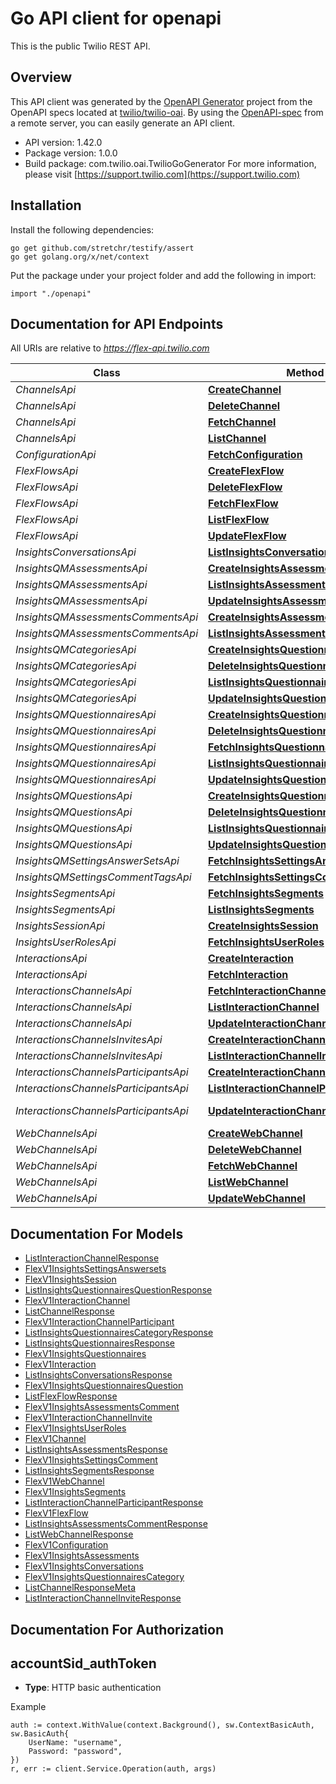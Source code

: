 # Go API client for openapi

This is the public Twilio REST API.

## Overview
This API client was generated by the [OpenAPI Generator](https://openapi-generator.tech) project from the OpenAPI specs located at [twilio/twilio-oai](https://github.com/twilio/twilio-oai/tree/main/spec).  By using the [OpenAPI-spec](https://www.openapis.org/) from a remote server, you can easily generate an API client.

- API version: 1.42.0
- Package version: 1.0.0
- Build package: com.twilio.oai.TwilioGoGenerator
For more information, please visit [https://support.twilio.com](https://support.twilio.com)

## Installation

Install the following dependencies:

```shell
go get github.com/stretchr/testify/assert
go get golang.org/x/net/context
```

Put the package under your project folder and add the following in import:

```golang
import "./openapi"
```

## Documentation for API Endpoints

All URIs are relative to *https://flex-api.twilio.com*

Class | Method | HTTP request | Description
------------ | ------------- | ------------- | -------------
*ChannelsApi* | [**CreateChannel**](docs/ChannelsApi.md#createchannel) | **Post** /v1/Channels | 
*ChannelsApi* | [**DeleteChannel**](docs/ChannelsApi.md#deletechannel) | **Delete** /v1/Channels/{Sid} | 
*ChannelsApi* | [**FetchChannel**](docs/ChannelsApi.md#fetchchannel) | **Get** /v1/Channels/{Sid} | 
*ChannelsApi* | [**ListChannel**](docs/ChannelsApi.md#listchannel) | **Get** /v1/Channels | 
*ConfigurationApi* | [**FetchConfiguration**](docs/ConfigurationApi.md#fetchconfiguration) | **Get** /v1/Configuration | 
*FlexFlowsApi* | [**CreateFlexFlow**](docs/FlexFlowsApi.md#createflexflow) | **Post** /v1/FlexFlows | 
*FlexFlowsApi* | [**DeleteFlexFlow**](docs/FlexFlowsApi.md#deleteflexflow) | **Delete** /v1/FlexFlows/{Sid} | 
*FlexFlowsApi* | [**FetchFlexFlow**](docs/FlexFlowsApi.md#fetchflexflow) | **Get** /v1/FlexFlows/{Sid} | 
*FlexFlowsApi* | [**ListFlexFlow**](docs/FlexFlowsApi.md#listflexflow) | **Get** /v1/FlexFlows | 
*FlexFlowsApi* | [**UpdateFlexFlow**](docs/FlexFlowsApi.md#updateflexflow) | **Post** /v1/FlexFlows/{Sid} | 
*InsightsConversationsApi* | [**ListInsightsConversations**](docs/InsightsConversationsApi.md#listinsightsconversations) | **Get** /v1/Insights/Conversations | 
*InsightsQMAssessmentsApi* | [**CreateInsightsAssessments**](docs/InsightsQMAssessmentsApi.md#createinsightsassessments) | **Post** /v1/Insights/QM/Assessments | 
*InsightsQMAssessmentsApi* | [**ListInsightsAssessments**](docs/InsightsQMAssessmentsApi.md#listinsightsassessments) | **Get** /v1/Insights/QM/Assessments | 
*InsightsQMAssessmentsApi* | [**UpdateInsightsAssessments**](docs/InsightsQMAssessmentsApi.md#updateinsightsassessments) | **Post** /v1/Insights/QM/Assessments/{AssessmentId} | 
*InsightsQMAssessmentsCommentsApi* | [**CreateInsightsAssessmentsComment**](docs/InsightsQMAssessmentsCommentsApi.md#createinsightsassessmentscomment) | **Post** /v1/Insights/QM/Assessments/Comments | 
*InsightsQMAssessmentsCommentsApi* | [**ListInsightsAssessmentsComment**](docs/InsightsQMAssessmentsCommentsApi.md#listinsightsassessmentscomment) | **Get** /v1/Insights/QM/Assessments/Comments | 
*InsightsQMCategoriesApi* | [**CreateInsightsQuestionnairesCategory**](docs/InsightsQMCategoriesApi.md#createinsightsquestionnairescategory) | **Post** /v1/Insights/QM/Categories | 
*InsightsQMCategoriesApi* | [**DeleteInsightsQuestionnairesCategory**](docs/InsightsQMCategoriesApi.md#deleteinsightsquestionnairescategory) | **Delete** /v1/Insights/QM/Categories/{CategoryId} | 
*InsightsQMCategoriesApi* | [**ListInsightsQuestionnairesCategory**](docs/InsightsQMCategoriesApi.md#listinsightsquestionnairescategory) | **Get** /v1/Insights/QM/Categories | 
*InsightsQMCategoriesApi* | [**UpdateInsightsQuestionnairesCategory**](docs/InsightsQMCategoriesApi.md#updateinsightsquestionnairescategory) | **Post** /v1/Insights/QM/Categories/{CategoryId} | 
*InsightsQMQuestionnairesApi* | [**CreateInsightsQuestionnaires**](docs/InsightsQMQuestionnairesApi.md#createinsightsquestionnaires) | **Post** /v1/Insights/QM/Questionnaires | 
*InsightsQMQuestionnairesApi* | [**DeleteInsightsQuestionnaires**](docs/InsightsQMQuestionnairesApi.md#deleteinsightsquestionnaires) | **Delete** /v1/Insights/QM/Questionnaires/{Id} | 
*InsightsQMQuestionnairesApi* | [**FetchInsightsQuestionnaires**](docs/InsightsQMQuestionnairesApi.md#fetchinsightsquestionnaires) | **Get** /v1/Insights/QM/Questionnaires/{Id} | 
*InsightsQMQuestionnairesApi* | [**ListInsightsQuestionnaires**](docs/InsightsQMQuestionnairesApi.md#listinsightsquestionnaires) | **Get** /v1/Insights/QM/Questionnaires | 
*InsightsQMQuestionnairesApi* | [**UpdateInsightsQuestionnaires**](docs/InsightsQMQuestionnairesApi.md#updateinsightsquestionnaires) | **Post** /v1/Insights/QM/Questionnaires/{Id} | 
*InsightsQMQuestionsApi* | [**CreateInsightsQuestionnairesQuestion**](docs/InsightsQMQuestionsApi.md#createinsightsquestionnairesquestion) | **Post** /v1/Insights/QM/Questions | 
*InsightsQMQuestionsApi* | [**DeleteInsightsQuestionnairesQuestion**](docs/InsightsQMQuestionsApi.md#deleteinsightsquestionnairesquestion) | **Delete** /v1/Insights/QM/Questions/{QuestionId} | 
*InsightsQMQuestionsApi* | [**ListInsightsQuestionnairesQuestion**](docs/InsightsQMQuestionsApi.md#listinsightsquestionnairesquestion) | **Get** /v1/Insights/QM/Questions | 
*InsightsQMQuestionsApi* | [**UpdateInsightsQuestionnairesQuestion**](docs/InsightsQMQuestionsApi.md#updateinsightsquestionnairesquestion) | **Post** /v1/Insights/QM/Questions/{QuestionId} | 
*InsightsQMSettingsAnswerSetsApi* | [**FetchInsightsSettingsAnswersets**](docs/InsightsQMSettingsAnswerSetsApi.md#fetchinsightssettingsanswersets) | **Get** /v1/Insights/QM/Settings/AnswerSets | 
*InsightsQMSettingsCommentTagsApi* | [**FetchInsightsSettingsComment**](docs/InsightsQMSettingsCommentTagsApi.md#fetchinsightssettingscomment) | **Get** /v1/Insights/QM/Settings/CommentTags | 
*InsightsSegmentsApi* | [**FetchInsightsSegments**](docs/InsightsSegmentsApi.md#fetchinsightssegments) | **Get** /v1/Insights/Segments/{SegmentId} | 
*InsightsSegmentsApi* | [**ListInsightsSegments**](docs/InsightsSegmentsApi.md#listinsightssegments) | **Get** /v1/Insights/Segments | 
*InsightsSessionApi* | [**CreateInsightsSession**](docs/InsightsSessionApi.md#createinsightssession) | **Post** /v1/Insights/Session | 
*InsightsUserRolesApi* | [**FetchInsightsUserRoles**](docs/InsightsUserRolesApi.md#fetchinsightsuserroles) | **Get** /v1/Insights/UserRoles | 
*InteractionsApi* | [**CreateInteraction**](docs/InteractionsApi.md#createinteraction) | **Post** /v1/Interactions | 
*InteractionsApi* | [**FetchInteraction**](docs/InteractionsApi.md#fetchinteraction) | **Get** /v1/Interactions/{Sid} | 
*InteractionsChannelsApi* | [**FetchInteractionChannel**](docs/InteractionsChannelsApi.md#fetchinteractionchannel) | **Get** /v1/Interactions/{InteractionSid}/Channels/{Sid} | 
*InteractionsChannelsApi* | [**ListInteractionChannel**](docs/InteractionsChannelsApi.md#listinteractionchannel) | **Get** /v1/Interactions/{InteractionSid}/Channels | 
*InteractionsChannelsApi* | [**UpdateInteractionChannel**](docs/InteractionsChannelsApi.md#updateinteractionchannel) | **Post** /v1/Interactions/{InteractionSid}/Channels/{Sid} | 
*InteractionsChannelsInvitesApi* | [**CreateInteractionChannelInvite**](docs/InteractionsChannelsInvitesApi.md#createinteractionchannelinvite) | **Post** /v1/Interactions/{InteractionSid}/Channels/{ChannelSid}/Invites | 
*InteractionsChannelsInvitesApi* | [**ListInteractionChannelInvite**](docs/InteractionsChannelsInvitesApi.md#listinteractionchannelinvite) | **Get** /v1/Interactions/{InteractionSid}/Channels/{ChannelSid}/Invites | 
*InteractionsChannelsParticipantsApi* | [**CreateInteractionChannelParticipant**](docs/InteractionsChannelsParticipantsApi.md#createinteractionchannelparticipant) | **Post** /v1/Interactions/{InteractionSid}/Channels/{ChannelSid}/Participants | 
*InteractionsChannelsParticipantsApi* | [**ListInteractionChannelParticipant**](docs/InteractionsChannelsParticipantsApi.md#listinteractionchannelparticipant) | **Get** /v1/Interactions/{InteractionSid}/Channels/{ChannelSid}/Participants | 
*InteractionsChannelsParticipantsApi* | [**UpdateInteractionChannelParticipant**](docs/InteractionsChannelsParticipantsApi.md#updateinteractionchannelparticipant) | **Post** /v1/Interactions/{InteractionSid}/Channels/{ChannelSid}/Participants/{Sid} | 
*WebChannelsApi* | [**CreateWebChannel**](docs/WebChannelsApi.md#createwebchannel) | **Post** /v1/WebChannels | 
*WebChannelsApi* | [**DeleteWebChannel**](docs/WebChannelsApi.md#deletewebchannel) | **Delete** /v1/WebChannels/{Sid} | 
*WebChannelsApi* | [**FetchWebChannel**](docs/WebChannelsApi.md#fetchwebchannel) | **Get** /v1/WebChannels/{Sid} | 
*WebChannelsApi* | [**ListWebChannel**](docs/WebChannelsApi.md#listwebchannel) | **Get** /v1/WebChannels | 
*WebChannelsApi* | [**UpdateWebChannel**](docs/WebChannelsApi.md#updatewebchannel) | **Post** /v1/WebChannels/{Sid} | 


## Documentation For Models

 - [ListInteractionChannelResponse](docs/ListInteractionChannelResponse.md)
 - [FlexV1InsightsSettingsAnswersets](docs/FlexV1InsightsSettingsAnswersets.md)
 - [FlexV1InsightsSession](docs/FlexV1InsightsSession.md)
 - [ListInsightsQuestionnairesQuestionResponse](docs/ListInsightsQuestionnairesQuestionResponse.md)
 - [FlexV1InteractionChannel](docs/FlexV1InteractionChannel.md)
 - [ListChannelResponse](docs/ListChannelResponse.md)
 - [FlexV1InteractionChannelParticipant](docs/FlexV1InteractionChannelParticipant.md)
 - [ListInsightsQuestionnairesCategoryResponse](docs/ListInsightsQuestionnairesCategoryResponse.md)
 - [ListInsightsQuestionnairesResponse](docs/ListInsightsQuestionnairesResponse.md)
 - [FlexV1InsightsQuestionnaires](docs/FlexV1InsightsQuestionnaires.md)
 - [FlexV1Interaction](docs/FlexV1Interaction.md)
 - [ListInsightsConversationsResponse](docs/ListInsightsConversationsResponse.md)
 - [FlexV1InsightsQuestionnairesQuestion](docs/FlexV1InsightsQuestionnairesQuestion.md)
 - [ListFlexFlowResponse](docs/ListFlexFlowResponse.md)
 - [FlexV1InsightsAssessmentsComment](docs/FlexV1InsightsAssessmentsComment.md)
 - [FlexV1InteractionChannelInvite](docs/FlexV1InteractionChannelInvite.md)
 - [FlexV1InsightsUserRoles](docs/FlexV1InsightsUserRoles.md)
 - [FlexV1Channel](docs/FlexV1Channel.md)
 - [ListInsightsAssessmentsResponse](docs/ListInsightsAssessmentsResponse.md)
 - [FlexV1InsightsSettingsComment](docs/FlexV1InsightsSettingsComment.md)
 - [ListInsightsSegmentsResponse](docs/ListInsightsSegmentsResponse.md)
 - [FlexV1WebChannel](docs/FlexV1WebChannel.md)
 - [FlexV1InsightsSegments](docs/FlexV1InsightsSegments.md)
 - [ListInteractionChannelParticipantResponse](docs/ListInteractionChannelParticipantResponse.md)
 - [FlexV1FlexFlow](docs/FlexV1FlexFlow.md)
 - [ListInsightsAssessmentsCommentResponse](docs/ListInsightsAssessmentsCommentResponse.md)
 - [ListWebChannelResponse](docs/ListWebChannelResponse.md)
 - [FlexV1Configuration](docs/FlexV1Configuration.md)
 - [FlexV1InsightsAssessments](docs/FlexV1InsightsAssessments.md)
 - [FlexV1InsightsConversations](docs/FlexV1InsightsConversations.md)
 - [FlexV1InsightsQuestionnairesCategory](docs/FlexV1InsightsQuestionnairesCategory.md)
 - [ListChannelResponseMeta](docs/ListChannelResponseMeta.md)
 - [ListInteractionChannelInviteResponse](docs/ListInteractionChannelInviteResponse.md)


## Documentation For Authorization



## accountSid_authToken

- **Type**: HTTP basic authentication

Example

```golang
auth := context.WithValue(context.Background(), sw.ContextBasicAuth, sw.BasicAuth{
    UserName: "username",
    Password: "password",
})
r, err := client.Service.Operation(auth, args)
```

